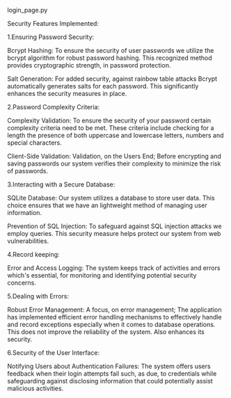 login_page.py

Security Features Implemented:

1.Ensuring Password Security:

Bcrypt Hashing: To ensure the security of user passwords we utilize the bcrypt algorithm for robust password hashing. This recognized method provides cryptographic strength, in password protection.

Salt Generation: For added security, against rainbow table attacks Bcrypt automatically generates salts for each password. This significantly enhances the security measures in place.

2.Password Complexity Criteria:

Complexity Validation: To ensure the security of your password certain complexity criteria need to be met. These criteria include checking for a length the presence of both uppercase and lowercase letters, numbers and special characters.

Client-Side Validation: Validation, on the Users End; Before encrypting and saving passwords our system verifies their complexity to minimize the risk of passwords.

3.Interacting with a Secure Database:

SQLite Database: Our system utilizes a database to store user data. This choice ensures that we have an lightweight method of managing user information.

Prevention of SQL Injection: To safeguard against SQL injection attacks we employ queries. This security measure helps protect our system from web vulnerabilities.

4.Record keeping:

Error and Access Logging: The system keeps track of activities and errors which's essential, for monitoring and identifying potential security concerns.

5.Dealing with Errors:

Robust Error Management: A focus, on error management; The application has implemented efficient error handling mechanisms to effectively handle and record exceptions especially when it comes to database operations. This does not improve the reliability of the system. Also enhances its security.

6.Security of the User Interface:

Notifying Users about Authentication Failures: The system offers users feedback when their login attempts fail such, as due, to credentials while safeguarding against disclosing information that could potentially assist malicious activities.